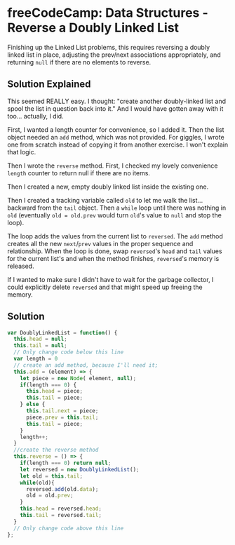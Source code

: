 # freeCodeCamp: Data Structures - Reverse a Doubly Linked List

Finishing up the Linked List problems, this requires reversing a doubly linked list in place, adjusting the prev/next associations appropriately, and returning `null` if there are no elements to reverse.

## Solution Explained

This seemed REALLY easy. I thought: "create another doubly-linked list and spool the list in question back into it." And I would have gotten away with it too... actually, I did.

First, I wanted a length counter for convenience, so I added it. Then the list object needed an `add` method, which was not provided. For giggles, I wrote one from scratch instead of copying it from another exercise. I won't explain that logic.

Then I wrote the `reverse` method. First, I checked my lovely convenience `length` counter to return null if there are no items.

Then I created a new, empty doubly linked list inside the existing one. 

Then I created a tracking variable called `old` to let me walk the list... backward from the `tail` object. Then a `while` loop until there was nothing in `old` (eventually `old = old.prev` would turn `old`'s value to `null` and stop the loop).

The loop adds the values from the current list to `reversed`. The `add` method creates all the new `next`/`prev` values in the proper sequence and relationship. When the loop is done, swap `reversed`'s `head` and `tail` values for the current list's and when the method finishes, `reversed`'s memory is released.

If I wanted to make sure I didn't have to wait for the garbage collector, I could explicitly delete `reversed` and that might speed up freeing the memory.

## Solution
```javascript
var DoublyLinkedList = function() {
  this.head = null;
  this.tail = null;
  // Only change code below this line
  var length = 0
  // create an add method, because I'll need it;
  this.add = (element) => {
    let piece = new Node( element, null);
    if(length === 0) {
      this.head = piece;
      this.tail = piece;
    } else {
      this.tail.next = piece;
      piece.prev = this.tail;
      this.tail = piece;
    }
    length++;
  }
  //create the reverse method
  this.reverse = () => {
    if(length === 0) return null;
    let reversed = new DoublyLinkedList();
    let old = this.tail;
    while(old){
      reversed.add(old.data);
      old = old.prev;
    }
    this.head = reversed.head;
    this.tail = reversed.tail;
  }
  // Only change code above this line
};
```